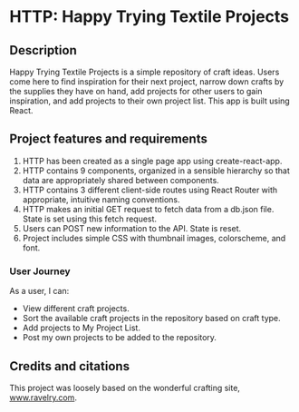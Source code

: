 # HTTP: Happy Trying Textile Projects

## Description

Happy Trying Textile Projects is a simple repository of craft ideas. Users come here to find inspiration for their next project, narrow down crafts by the supplies they have on hand, add projects for other users to gain inspiration, and add projects to their own project list. This app is built using React.

## Project features and requirements

1. HTTP has been created as a single page app using create-react-app.
2. HTTP contains 9 components, organized in a sensible hierarchy so that data are appropriately shared between components.
3. HTTP contains 3 different client-side routes using React Router with appropriate, intuitive naming conventions.
4. HTTP makes an initial GET request to fetch data from a db.json file. State is set using this fetch request.
5. Users can POST new information to the API. State is reset.
6. Project includes simple CSS with thumbnail images, colorscheme, and font.

### User Journey

As a user, I can:

- View different craft projects.
- Sort the available craft projects in the repository based on craft type.
- Add projects to My Project List.
- Post my own projects to be added to the repository.

## Credits and citations

This project was loosely based on the wonderful crafting site, www.ravelry.com. 